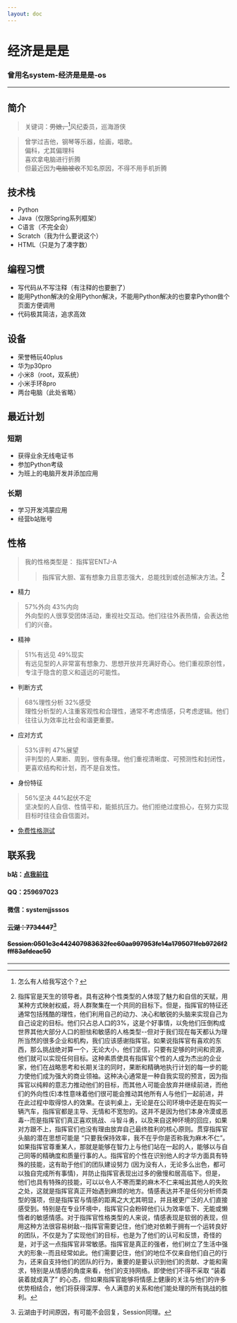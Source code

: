 ```yaml
---
layout: doc
---
```

# 经济是是是 
### 曾用名system-经济是是是-os

___

## 简介

> 关键词：~~男娘，~~[^1]风纪委员，巡海游侠<br>
[^1]:怎么有人给我写这个？
> 曾学过吉他，钢琴等乐器，绘画，唱歌。<br>
> 偏科，尤其偏理科<br>
> 喜欢拿电脑进行折腾<br>
> 但最近因为~~电脑被收~~不知名原因，不得不用手机折腾<br>

## 技术栈

- Python
- Java（仅限Spring系列框架）
- C语言（不完全会）
- Scratch（我为什么要说这个）
- HTML（只是为了凑字数）

## 编程习惯
- 写代码从不写注释（有注释的也要删了）
- 能用Python解决的全用Python解决，不能用Python解决的也要拿Python做个页面方便调用
- 代码极其简洁，追求高效


## 设备

- 荣誉畅玩40plus
- 华为p30pro
- 小米8（root，双系统）
- 小米手环8pro
- 两台电脑（此处省略）

## 最近计划

### 短期
+ 获得业余无线电证书
+ 参加Python考级
+ 为班上的电脑开发并添加应用

### 长期
+ 学习开发鸿蒙应用
+ 经营b站账号


## 性格
> 我的性格类型是：
> 指挥官ENTJ-A
> > 指挥官大胆、富有想象力且意志强大，总能找到或创造解决方法。[^3]
[^3]:指挥官是天生的领导者。具有这种个性类型的人体现了魅力和自信的天赋，用某种方式映射权威，将人群聚集在一个共同的目标下。但是，指挥官的特征还通常包括残酷的理性，他们利用自己的动力、决心和敏锐的头脑来实现自己为自己设定的目标。他们只占总人口的3%，这是个好事情，以免他们压倒构成世界其他大部分人口的胆怯和敏感的人格类型--但对于我们现在每天都认为理所当然的很多企业和机构，我们应该感谢指挥官。如果说指挥官有喜欢的东西，那么挑战绝对算一个，无论大小，他们坚信，只要有足够的时间和资源，他们就可以实现任何目标。这种素质使具有指挥官个性的人成为杰出的企业家，他们在战略思考和长期关注的同时，果断和精确地执行计划的每一步的能力使他们成为强大的商业领袖。这种决心通常是一种自我实现的预言，因为指挥官以纯粹的意志力推动他们的目标，而其他人可能会放弃并继续前进，而他们的外向性(E)本性意味着他们很可能会推动其他所有人与他们一起前进，并在此过程中取得惊人的效果。在谈判桌上，无论是在公司环境中还是在购买一辆汽车，指挥官都是主导、无情和不宽恕的。这并不是因为他们本身冷漠或恶毒--而是指挥官们真正喜欢挑战、斗智斗勇，以及来自这种环境的回应，如果对方跟不上，指挥官们也没有理由放弃自己最终胜利的核心原则。贯穿指挥官头脑的潜在思想可能是 “只要我保持效率，我不在乎你是否称我为麻木不仁”。如果指挥官尊重某人，那就是能够在智力上与他们站在一起的人，能够以与自己同等的精确度和质量行事的人。指挥官的个性在识别他人的才华方面具有特殊的技能，这有助于他们的团队建设努力 (因为没有人，无论多么出色，都可以独自完成所有事情)，并防止指挥官表现出过多的傲慢和居高临下。但是，他们也具有特殊的技能，可以以令人不寒而栗的麻木不仁来喊出其他人的失败之处，这就是指挥官真正开始遇到麻烦的地方。情感表达并不是任何分析师类型的强项，但是指挥官与情感的距离之大尤其明显，并且被更广泛的人们直接感受到。特别是在专业环境中，指挥官只会粉碎他们认为效率低下、无能或懒惰者的敏感情感。对于指挥官性格类型的人来说，情感表现是软弱的表现，但用这种方法很容易树敌--指挥官需要记住，他们绝对依赖于拥有一个运转良好的团队，不仅是为了实现他们的目标，也是为了他们的认可和反馈，奇怪的是，对于这一点指挥官非常敏感。指挥官是真正的强者，他们树立了生活中强大的形象--而且经常如此。他们需要记住，他们的地位不仅来自他们自己的行为，还来自支持他们的团队的行为，重要的是要认识到他们的贡献、才能和需求，特别是从情感的角度来看，他们的支持网络。即使他们不得不采取 “装着装着就成真了” 的心态，但如果指挥官能够将情感上健康的关注与他们的许多优势相结合，他们将获得深厚、令人满意的关系和他们能处理的所有挑战的胜利。
+ 精力
> 57%外向    43%内向<br>
> 外向型的人很享受团体活动，重视社交互动。他们往往外表热情，会表达他们的兴奋。<br>
+ 精神
> 51%有远见    49%现实<br>
> 有远见型的人非常富有想象力、思想开放并充满好奇心。他们重视原创性，专注于隐含的意义和遥远的可能性。<br>
+ 判断方式
> 68%理性分析    32%感受<br>
> 理性分析型的人注重客观性和合理性，通常不考虑情感，只考虑逻辑。他们往往认为效率比社会和谐更重要。<br>
+ 应对方式
> 53%评判    47%展望<br>
> 评判型的人果断、周到，很有条理。他们重视清晰度、可预测性和封闭性，更喜欢结构和计划，而不是自发性。<br>
+ 身份特征
> 56%坚决    44%起伏不定<br>
> 坚决型的人自信、性情平和，能抵抗压力。他们拒绝过度担心，在努力实现目标时往往会自信面对。<br>
+ [免费性格测试](https://www.16personalities.com/ch)


## 联系我

#### b站：[点我前往](https://b23.tv/fcyljj5)
#### QQ：259697023
#### 微信：systemjjsssos
#### ~~云湖：7734447~~[^2]
[^2]:云湖由于时间原因，有可能不会回复，Session同理。
#### ~~Session:0501c3c442407983632fee60aa997953fe14a1795071feb9726f2fff83afdeac50~~
___
